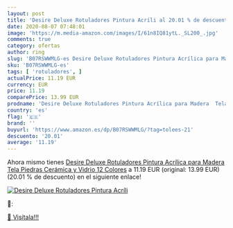 ```yaml
---
layout: post
title: 'Desire Deluxe Rotuladores Pintura Acríli al 20.01 % de descuento'
date: 2020-08-07 07:48:01
image: 'https://m.media-amazon.com/images/I/61n8IQ81ytL._SL200_.jpg'
comments: true
category: ofertas
author: ring
slug: 'B07RSWWMLG-es Desire Deluxe Rotuladores Pintura Acrílica para Madera...'
sku: 'B07RSWWMLG-es'
tags: [ 'rotuladores', ]
actualPrice: 11.19 EUR
currency: EUR
price: 11.19
comparePrice: 13.99 EUR
prodname: 'Desire Deluxe Rotuladores Pintura Acrílica para Madera  Tela  Piedras  Cerámica y Vidrio  12 Colores'
country: 'es'
flag: '🇪🇸'
brand: ''
buyurl: 'https://www.amazon.es/dp/B07RSWWMLG/?tag=tolees-21'
descuento: '20.01'
average: '11.19'
---
```


Ahora mismo tienes [Desire Deluxe Rotuladores Pintura Acrílica para Madera  Tela  Piedras  Cerámica y Vidrio  12 Colores](https://www.amazon.es/dp/B07RSWWMLG/?tag=tolees-21) a 11.19 EUR (original: 13.99 EUR) (20.01 %  de descuento) en el siguiente enlace!

[![Desire Deluxe Rotuladores Pintura Acríli](https://m.media-amazon.com/images/I/61n8IQ81ytL._SL200_.jpg)](https://www.amazon.es/dp/B07RSWWMLG/?tag=tolees-21)

🔎:


[🛒 Visítala!!!](https://www.amazon.es/dp/B07RSWWMLG/?tag=tolees-21)
